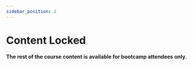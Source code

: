 ```yaml
---
sidebar_position: 2
---
```


# Content Locked

**The rest of the course content is available for bootcamp attendees only.**

